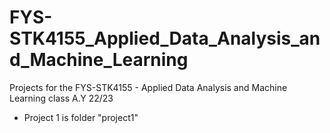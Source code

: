 # FYS-STK4155_Applied_Data_Analysis_and_Machine_Learning
Projects for the  FYS-STK4155 - Applied Data Analysis and Machine Learning class A.Y 22/23

* Project 1 is folder "project1"
